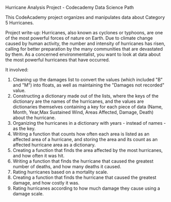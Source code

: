 Hurricane Analysis Project - Codecademy Data Science Path

This CodeAcademy project organizes and manipulates data about Category 5 Hurricanes.

Project write-up: 
Hurricanes, also known as cyclones or typhoons, are one of the most powerful forces of nature on Earth. Due to climate change caused by human activity, the number and intensity of hurricanes has risen, calling for better preparation by the many communities that are devastated by them. As a concerned environmentalist, you want to look at data about the most powerful hurricanes that have occurred.

It involved:
1. Cleaning up the damages list to convert the values (which included "B" and "M") into floats, as well as maintaining the "Damages not recorded" value. 
2. Constructing a dictionary made out of the lists, where the keys of the dictionary are the names of the hurricanes, and the values are dictionaries themselves containing a key for each piece of data (Name, Month, Year,Max Sustained Wind, Areas Affected, Damage, Death) about the hurricane.
3. Organizing the hurricanes in a dictionary with years - instead of names - as the key.
4. Writing a function that counts how often each area is listed as an affected area of a hurricane, and storing the area and its count as an affected hurricane area as a dictionary. 
5. Creating a function that finds the area affected by the most hurricanes, and how often it was hit.
6. Writing a function that finds the hurricane that caused the greatest number of deaths, and how many deaths it caused.
7. Rating hurricanes based on a mortality scale. 
8. Creating a function that finds the hurricane that caused the greatest damage, and how costly it was.
9. Rating hurricanes according to how much damage they cause using a damage scale.
